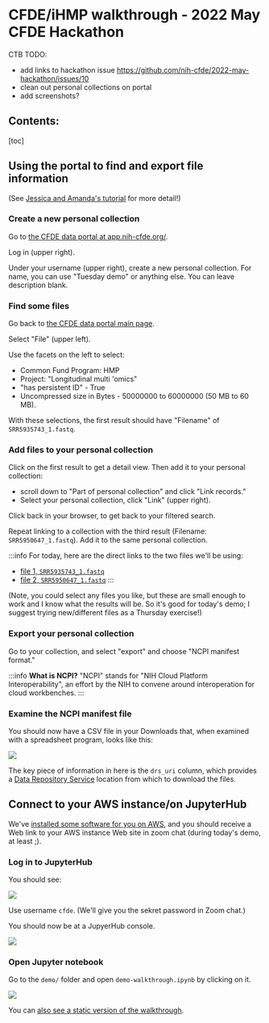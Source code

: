 # CFDE/iHMP walkthrough - 2022 May CFDE Hackathon 

CTB TODO:
- add links to hackathon issue https://github.com/nih-cfde/2022-may-hackathon/issues/10 
- clean out personal collections on portal
- add screenshots?

## Contents:

[toc]

## Using the portal to find and export file information

(See [Jessica and Amanda's tutorial](https://hackmd.io/9EWhx5vYR3SDmd1Nl9rpyQ) for more detail!)

### Create a new personal collection

Go to [the CFDE data portal at app.nih-cfde.org/](https://app.nih-cfde.org/). 

Log in (upper right).

Under your username (upper right), create a new personal collection. For name, you can use "Tuesday demo" or anything else. You can leave description blank.

### Find some files

Go back to [the CFDE data portal main page](https://app.nih-cfde.org/). 

Select "File" (upper left).

Use the facets on the left to select:
* Common Fund Program: HMP
* Project: "Longitudinal multi 'omics"
* "has persistent ID" - True
* Uncompressed size in Bytes - 50000000 to 60000000 (50 MB to 60 MB).

With these selections, the first result should have "Filename" of `SRR5935743_1.fastq`.

### Add files to your personal collection

Click on the first result to get a detail view. Then add it to your personal collection:
* scroll down to "Part of personal collection" and click "Link records."
* Select your personal collection, click "Link" (upper right).

Click back in your browser, to get back to your filtered search.

Repeat linking to a collection with the third result (Filename: `SRR5950647_1.fastq`). Add it to the same personal collection.

:::info
For today, here are the direct links to the two files we'll be using:
* [file 1, `SRR5935743_1.fastq`](https://app.nih-cfde.org/chaise/record/#1/CFDE:file/nid=528892)
* [file 2, `SRR5950647_1.fastq`](https://app.nih-cfde.org/chaise/record/#1/CFDE:file/nid=531342)
:::

(Note, you could select any files you like, but these are small enough to work and I know what the results will be. So it's good for today's demo; I suggest trying new/different files as a Thursday exercise!)

### Export your personal collection

Go to your collection, and select "export" and choose "NCPI manifest format."

:::info
**What is NCPI?**
"NCPI" stands for "NIH Cloud Platform Interoperability", an effort by the NIH to convene around interoperation for cloud workbenches.
:::

### Examine the NCPI manifest file

You should now have a CSV file in your Downloads that, when examined with a spreadsheet program, looks like this:

![](https://hackmd.io/_uploads/HkshxgdLq.png)

The key piece of information in here is the `drs_uri` column, which provides a [Data Repository Service](https://ga4gh.github.io/data-repository-service-schemas/preview/release/drs-1.0.0/docs/) location from which to download the files.

## Connect to your AWS instance/on JupyterHub

We've [installed some software for you on AWS](https://hackmd.io/rrjnYcZ3QemfuDpt82oomw?view), and you should receive a Web link to your AWS instance Web site in zoom chat (during today's demo, at least ;).

### Log in to JupyterHub

You should see:

![](https://i.imgur.com/h0mXlZy.png)

Use username `cfde`. (We'll give you the sekret password in Zoom chat.)

You should now be at a JupyerHub console.

![](https://i.imgur.com/W3o8BlN.png)

### Open Jupyter notebook

Go to the `demo/` folder and open `demo-walkthrough.ipynb` by clicking on it.

![](https://i.imgur.com/mWTz7DF.png)

You can [also see a static version of the walkthrough](https://github.com/ctb/2022-may-cfde-demo/blob/main/demo-walkthrough.ipynb).


